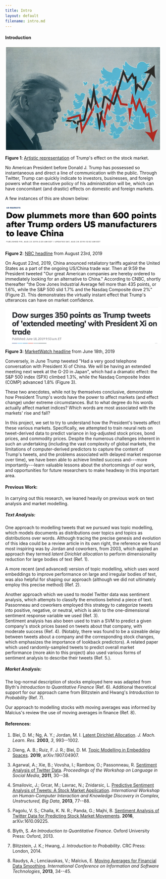 ```yaml
---
title: Intro 
layout: default
filename: intro.md
--- 
```

#### Introduction 

![](stocks/p1.png)
 
**Figure 1**: [Artistic representation](https://www.barrons.com/articles/donald-trump-twitter-stock-market-51567803655) of Trump's effect on the stock market.

No American President before Donald J. Trump has possessed so instantaneous and direct a line of communication with the public.
Through Twitter, Trump can quickly indicate to investors, businesses, and foreign powers what the executive policy of his administration will be, 
which can have concomitant (and drastic) effects on domestic and foreign markets. 

A few instances of this are shown below: 

![](stocks/p3.png)

**Figure 2**: [NBC headline](https://www.cnbc.com/2019/08/23/trump-says-hes-ordering-american-companies-to-immediately-start-looking-for-an-alternative-to-china.html) from August 23rd, 2019

On August 22nd, 2019, China anounced retaliatory tariffs against the United States as a part of the ongoing US/China trade war. 
Then at 9:59 the President tweeted "Our great American companies are hereby ordered to immediately looking for an alternative to China." 
According to CNBC, shortly thereafter "the Dow Jones Industrial Average fell more than 435 points, or 1.6%, while the S&P 500 slid 1.7% and the Nasdaq Composite dove 2%" (Figure 2).
This demonstrates the virtually instant effect that Trump's utterances can have on market confidence. 

![](stocks/p4.png)

**Figure 3**: [MarketWatch headline](https://www.marketwatch.com/story/dow-surges-350-points-as-trump-tweets-of-extended-meeting-with-president-xi-on-trade-2019-06-18) from June 18th, 2019

Conversely, in June Trump tweeted "Had a very good telephone conversation with President Xi of China. We will be having an extended meeting next week at the G-20 in Japan",
which had a dramatic effect: the S&P 500 index (SPX) climbed 1.3%, while the Nasdaq Composite Index (COMP) advanced 1.8% (Figure 3).

These two anecdotes, while not by themselves conclusive, demonstrate how President Trump's words have the power to affect markets (and effect change) under extreme circumstances.
But to what degree do his words actually affect market indices? Which words are most associated with the markets' rise and fall?

In this project, we set to try to understand how the President's tweets affect these various markets. 
Specifically, we attempted to train neural nets on tweet-derived data to predict variance in log-adjusted stock prices, bond prices, and commodity prices. 
Despite the numerous challenges inherent in such an undertaking (including the vast complexity of global markets, the limitations of computer-derived predictors to 
capture the content of Trump's tweets, and the problems associated with delayed market response over time), 
we have been able to achieve limited success and---more importantly---learn valuable lessons about the shortcomings of our work, and opportunities for future researchers to make headway
in this important area. 

#### Previous Work: 

In carrying out this research, we leaned heavily on previous work on text analysis and market modelling.

##### Text Analysis:

One approach to modelling tweets that we pursued was topic modelling, which models documents as distributions over topics and topics as distributions over words. 
Although tracing the precise genesis and evolution of this idea could be a review article in its own right, the reference we found most inspiring was by Jordan and coworkers, from 2003,
which applied an approach they termed *latent Dirichlet allocation* to perform dimensionality reduction for large bodies of text (Ref. 1). 

A more recent (and advanced) version of topic modelling, which uses word embeddings to improve performance on large and irregular bodies of text, was also helpful for shaping our
approach (although we did not ultimately employ this precise method) (Ref. 2). 

Another approach which we used to model Twitter data was sentiment analysis, which attempts to classify the emotions behind a piece of text. Passonneau and coworkers employed
this strategy to categorize tweets into positive, negative, or neutral, which is akin to the one-dimensional sentiment response variable we used (Ref. 3).  
Sentiment analysis has also been used to train a SVM to predict a given company's stock prices based on tweets about that company, with moderate success (Ref. 4). 
(Notably, there was found to be a sizeable delay between tweets about a company and the corresponding stock changes, which emphasizes the importance of lookback predictors). 
A related paper which used randomly-sampled tweets to predict overall market performance (more akin to this project) also used various forms of sentiment analysis to describe their tweets (Ref. 5.).

##### Market Analysis: 

The log-normal description of stocks employed here was adapted from Blyth's *Introduction to Quantitative Finance* (Ref. 6).
Additional theoretical support for our approach came from Blitzstein and Hwang's *Introduction to Probability* (Ref. 7).

Our approach to modelling stocks with moving averages was informed by Malcius's review the use of moving averages in finance (Ref. 8).

#### References: 

1. Blei, D. M.; Ng, A. Y.; Jordan, M. I. [Latent Dirichlet Allocation](http://www.jmlr.org/papers/volume3/blei03a/blei03a.pdf). *J. Mach. Learn. Res.* **2003**, *3*, 993--1002.

1. Dieng, A. B.; Ruiz, F. J. R.; Blei, D. M. [Topic Modelling in Embedding Spaces](https://arxiv.org/pdf/1907.04907.pdf). **2019**, arXiv:1907.04907.

1. Agarwal, A.; Xie, B.; Vovsha, I.; Rambow, O.; Passonneau, R. [Sentiment Analysis of Twitter Data](http://www.cs.columbia.edu/~julia/papers/Agarwaletal11.pdf). *Proceedings of the Workshop on Language in Social Media*, **2011**, 30--38. 

1. Smailovic, J.; Grcar, M.; Lavrac, N.; Znidarsic, L. [Predictive Sentiment Analysis of Tweets: A Stock Market Application](http://first.ijs.si/FirstShowcase/Content/pub/HCI-KDD-2013.pdf). *International Workshop on Human-Computer Interaction and Knowledge Discovery in Complex, Unstructured, Big Data*, **2013**, 77--88. 

1. Pagolu, V. S.; Challa, K. N. R.; Panda, G.; Majhi, B. [Sentiment Analysis of Twitter Data for Predicting Stock Market Movements](https://arxiv.org/pdf/1610.09225.pdf). **2016**, arXiv:1610.09225.

1. Blyth, S. *An Introduction to Quantitative Finance*. Oxford University Press: Oxford, 2013. 

1. Blitzstein, J. K.; Hwang, J. *Introduction to Probability*. CRC Press: London, 2014. 

1. Raudys, A.; Lenciauskas, V.; Malcius, E. [Moving Averages for Financial Data Smoothing](https://link.springer.com/chapter/10.1007/978-3-642-41947-8_4). *International Conference on Information and Software Technologies*, **2013**, 34--45.

